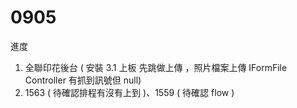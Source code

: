 # 0905

進度

1. 全聯印花後台 ( 安裝 3.1 上板 先跳做上傳 ，照片檔案上傳 IFormFile Controller 有抓到訊號但 null)
2. 1563 ( 待確認排程有沒有上到 )、1559 ( 待確認 flow )
